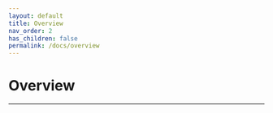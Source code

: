 ```yaml
---
layout: default
title: Overview
nav_order: 2
has_children: false
permalink: /docs/overview
---
```


# Overview
---
